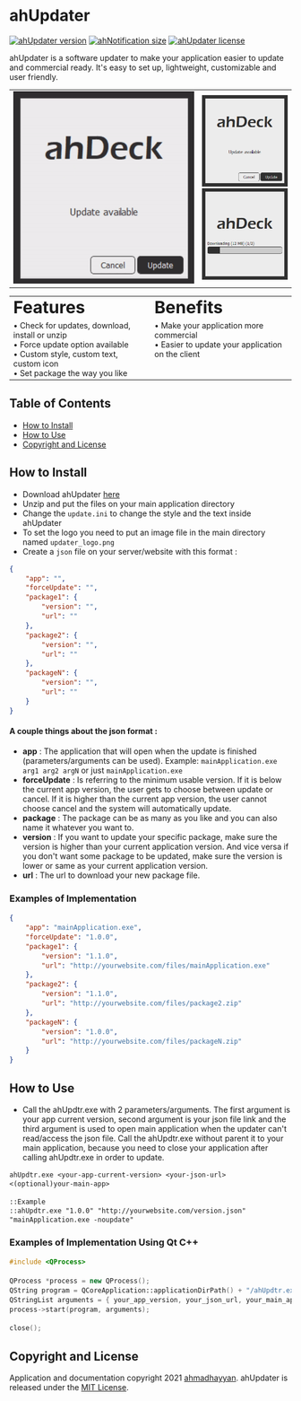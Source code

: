 # ahUpdater
[![ahUpdater version](https://img.shields.io/static/v1?label=Version&message=1.2.0&color=4dc820)](../../)
[![ahNotification size](https://img.shields.io/static/v1?label=Size&message=10.1%20MB&color=4dc820)](https://github.com/ahmadhayyan/ahUpdater/releases/download/v1.2.0/ahUpdater.zip)
[![ahUpdater license](https://img.shields.io/npm/l/tabler.svg?label=License&message=MIT&color=4dc820)](LICENSE)

ahUpdater is a software updater to make your application easier to update and commercial ready. It's easy to set up, lightweight, customizable and user friendly.

<table border="0" align="center">
  <tr>
    <td><img src="img/ahUpdater.gif" alt="ahUpdater"></td>
    <td><img src="img/updateAvailable.png" alt="ahUpdater"><br/>
    <img src="img/downloadPackage.png" alt="ahUpdater"></td>
  </tr>
</table>

<table border="0" align="center">
  <tr>
    <td><b style="font-size:30px">Features</b></td>
    <td><b style="font-size:30px">Benefits</b></td>
  </tr>
  <tr>
    <td>
      &bull; Check for updates, download, install or unzip<br/>
      &bull; Force update option available<br/>
      &bull; Custom style, custom text, custom icon<br/>
      &bull; Set package the way you like
    </td>
    <td>
      &bull; Make your application more commercial<br/>
      &bull; Easier to update your application on the client<br/><br/><br/>
    </td>
  </tr>
</table>

## Table of Contents
- [How to Install](#how-to-install)
- [How to Use](#how-to-use)
- [Copyright and License](#copyright-and-license)

## How to Install
- Download ahUpdater [here](https://github.com/ahmadhayyan/ahUpdater/releases/download/v1.2.0/ahUpdater.zip)
- Unzip and put the files on your main application directory
- Change the `update.ini` to change the style and the text inside ahUpdater
- To set the logo you need to put an image file in the main directory named `updater_logo.png`
- Create a `json` file on your server/website with this format :
```json
{
    "app": "",
    "forceUpdate": "",
    "package1": {
        "version": "",
        "url": ""
    },
    "package2": {
        "version": "",
        "url": ""
    },
    "packageN": {
        "version": "",
        "url": ""
    }
}
```
#### A couple things about the json format :
- **app** : The application that will open when the update is finished (parameters/arguments can be used). Example: `mainApplication.exe arg1 arg2 argN` or just `mainApplication.exe`
- **forceUpdate** : Is referring to the minimum usable version. If it is below the current app version, the user gets to choose between update or cancel. If it is higher than the current app version, the user cannot choose cancel and the system will automatically update.
- **package** : The package can be as many as you like and you can also name it whatever you want to.
- **version** : If you want to update your specific package, make sure the version is higher than your current application version. And vice versa if you don't want some package to be updated, make sure the version is lower or same as your current application version.
- **url** : The url to download your new package file.

### Examples of Implementation
```json
{
    "app": "mainApplication.exe",
    "forceUpdate": "1.0.0",
    "package1": {
        "version": "1.1.0",
        "url": "http://yourwebsite.com/files/mainApplication.exe"
    },
    "package2": {
        "version": "1.1.0",
        "url": "http://yourwebsite.com/files/package2.zip"
    },
    "packageN": {
        "version": "1.0.0",
        "url": "http://yourwebsite.com/files/packageN.zip"
    }
}
```

## How to Use
- Call the ahUpdtr.exe with 2 parameters/arguments. The first argument is your app current version, second argument is your json file link and the third argument is used to open main application when the updater can't read/access the json file. Call the ahUpdtr.exe without parent it to your main application, because you need to close your application after calling ahUpdtr.exe in order to update.
```batch
ahUpdtr.exe <your-app-current-version> <your-json-url> <(optional)your-main-app>

::Example
::ahUpdtr.exe "1.0.0" "http://yourwebsite.com/version.json" "mainApplication.exe -noupdate"
```

### Examples of Implementation Using Qt C++
```c++
#include <QProcess>

QProcess *process = new QProcess();
QString program = QCoreApplication::applicationDirPath() + "/ahUpdtr.exe";
QStringList arguments = { your_app_version, your_json_url, your_main_app };
process->start(program, arguments);

close();
```

## Copyright and License
Application and documentation copyright 2021 [ahmadhayyan](https://ahmadhayyan.github.io). ahUpdater is released under the [MIT License](LICENSE).

